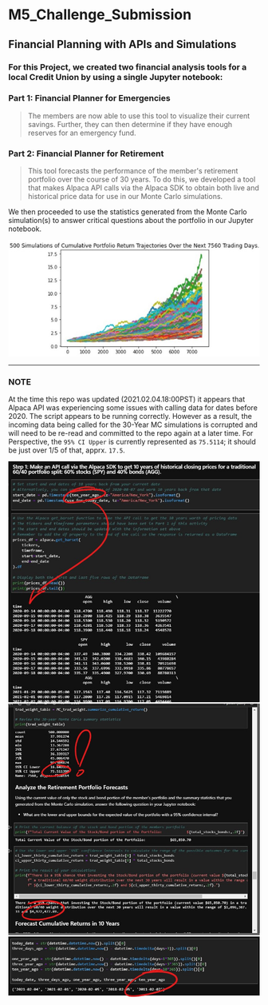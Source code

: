 # **M5_Challenge_Submission**
## **Financial Planning with APIs and Simulations**
### For this Project, we created two financial analysis tools for a local Credit Union by using a single Jupyter notebook:

### **Part 1: Financial Planner for Emergencies** 
> The members are now able to use this tool to visualize their current savings. Further, they can then determine if they have enough reserves for an emergency fund.

### **Part 2: Financial Planner for Retirement** 
> This tool forecasts the performance of the member's retirement portfolio over the course of 30 years. To do this, we developed a tool that makes Alpaca API calls via the Alpaca SDK to obtain both live and historical price data for use in our Monte Carlo simulations.

We then proceeded to use the statistics generated from the Monte Carlo simulation(s) to answer critical questions about the portfolio in our Jupyter notebook.

![image](./README_images/IMAGE_Cumulative_Portfolio_Return_Trajectories.jpg)



---
###  **NOTE**
At the time this repo was updated (2021.02.04.18:00PST) it appears that Alpaca API was experiencing some issues with calling data for dates before 2020. The script appears to be running correctly. However as a result, the incoming data being called for the 30-Year MC simulations is corrupted and will need to be re-read and committed to the repo again at a later time. For Perspective, the `95% CI Upper` is currently represented as `75.5114`; it should be just over 1/5 of that, apprx. `17.5`.

![image](./README_images/IMAGE_30_year_bad_head.jpg)
![image](./README_images/IMAGE_30_year_bad_values.jpg)
![image](./README_images/IMAGE_30_year_timedelta.jpg)
